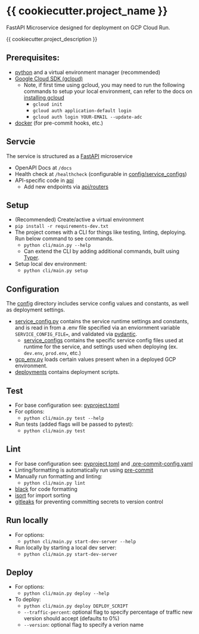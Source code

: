 # {{ cookiecutter.project_name }}
FastAPI Microservice designed for deployment on GCP Cloud Run.

{{ cookiecutter.project_description }}


## Prerequisites:
- [python](https://www.python.org/downloads/) and a virtual environment manager (recommended)
- [Google Cloud SDK (gcloud)](https://cloud.google.com/sdk/gcloud)
  - Note, if first time using gcloud, you may need to run the following commands to setup your local environment, can refer to the docs on [installing gcloud](https://cloud.google.com/sdk/docs/install)
    - `gcloud init`
    - `gcloud auth application-default login`
    - `gcloud auth login YOUR-EMAIL --update-adc`
- [docker](https://docs.docker.com/get-docker/) (for pre-commit hooks, etc.)


## Servcie
The service is structured as a [FastAPI](https://fastapi.tiangolo.com/) microservice
- OpenAPI Docs at `/docs`
- Health check at `/healthcheck` (configurable in [config/service_configs](configs/service_configs))
- API-specific code in [api](api)
    - Add new endpoints via [api/routers](api/routers)


## Setup
- (Recommended) Create/active a virtual environment
- `pip install -r requirements-dev.txt`
- The project comes with a CLI for things like testing, linting, deploying. Run below command to see commands.
    - `python cli/main.py --help`
    - Can extend the CLI by adding additional commands, built using [Typer](https://typer.tiangolo.com/).
- Setup local dev environment:
    - `python cli/main.py setup`


## Configuration
The [config](config) directory includes service config values and constants, as well as deployment settings.
- [service_config.py](config/service_config.py) contains the service runtime settings and constants, and is read in from a .env file specified via an enviornment variable `SERVICE_CONFIG_FILE=`, and validated via [pydantic](https://docs.pydantic.dev/latest/).
    - [service_configs](config/service_configs) contains the specific service config files used at runtime for the service, and settings used when deploying (ex. `dev.env`, `prod.env`, etc.)
- [gcp_env.py](config/gcp_env.py) loads certain values present when in a deployed GCP environment.
- [deployments](config/deployments/) contains deployment scripts.


## Test
- For base configuration see: [pyproject.toml](pyproject.toml)
- For options:
    - `python cli/main.py test --help`
- Run tests (added flags will be passed to pytest):
    - `python cli/main.py test`


## Lint
- For base configuration see: [pyproject.toml](pyproject.toml) and [.pre-commit-config.yaml](.pre-commit-config.yaml)
- Linting/formatting is automatically run using [pre-commit](https://pre-commit.com/)
- Manually run formatting and linting:
    - `python cli/main.py lint`
- [black](https://github.com/psf/black) for code formatting
- [isort](https://github.com/PyCQA/isort) for import sorting
- [gitleaks](https://github.com/gitleaks/gitleaks) for preventing committing secrets to version control


## Run locally
- For options:
    - `python cli/main.py start-dev-server --help`
- Run locally by starting a local dev server:
    - `python cli/main.py start-dev-server`


## Deploy
- For options:
    - `python cli/main.py deploy --help`
- To deploy:
    - `python cli/main.py deploy DEPLOY_SCRIPT`
    - `--traffic-percent`: optional flag to specify percentage of traffic new version should accept (defaults to 0%)
    - `--version`: optional flag to specify a verion name
